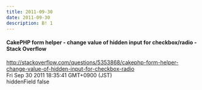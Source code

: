 ```yaml
---
title: 2011-09-30
date: 2011-09-30
description: B! 1
---
```


#### CakePHP form helper - change value of hidden input for checkbox/radio - Stack Overflow
http://stackoverflow.com/questions/5353868/cakephp-form-helper-change-value-of-hidden-input-for-checkbox-radio<br>
Fri Sep 30 2011 18:35:41 GMT+0900 (JST)<br>
hiddenField false


